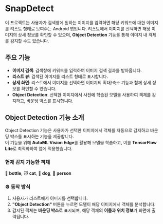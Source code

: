 # SnapDetect

이 프로젝트는 사용자가 검색창에 원하는 이미지를 입력하면 해당 키워드에 대한 이미지를 리스트 형태로 보여주는 Android 앱입니다. 리스트에서 이미지를 선택하면 해당 이미지의 상세 정보를 확인할 수 있으며, **Object Detection** 기능을 통해 이미지 내 객체를 감지할 수도 있습니다.

## 주요 기능
- **이미지 검색**: 검색창에 키워드를 입력하여 이미지 검색 결과를 받아옵니다.
- **리스트 뷰**: 검색된 이미지를 리스트 형태로 표시합니다.
- **상세 화면**: 리스트에서 이미지를 선택하면 이미지의 확대/축소 기능과 함께 상세 정보를 확인할 수 있습니다.
- **Object Detection**: 선택한 이미지에서 사전에 학습된 모델을 사용하여 객체를 감지하고, 바운딩 박스를 표시합니다.

## Object Detection 기능 소개
Object Detection 기능은 사용자가 선택한 이미지에서 객체를 자동으로 감지하고 바운딩 박스를 표시하는 기능을 제공합니다.  
이 기능을 위해 **AutoML Vision Edge**를 활용해 모델을 학습하고, 이를 **TensorFlow Lite**로 최적화하여 앱에 적용했습니다.

### 현재 감지 가능한 객체
🍼 **bottle**, 🐱 **cat**, 🐶 **dog**, 👤 **person**

### ⚙️ 동작 방식
1. 사용자가 리스트에서 이미지를 선택합니다.
2. **"Object Detection"** 버튼을 누르면 모델이 해당 이미지에서 객체를 분석합니다.
3. 감지된 객체는 **바운딩 박스**로 표시되며, 해당 객체의 **이름과 위치 정보**가 화면에 출력됩니다.
